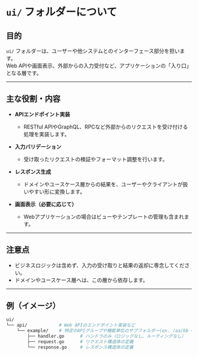 # `ui/` フォルダーについて

## 目的

`ui/` フォルダーは、ユーザーや他システムとのインターフェース部分を担います。  
Web APIや画面表示、外部からの入力受付など、アプリケーションの「入り口」となる層です。

---

## 主な役割・内容

- **APIエンドポイント実装**  
  - RESTful APIやGraphQL、RPCなど外部からのリクエストを受け付ける処理を実装します。

- **入力バリデーション**  
  - 受け取ったリクエストの検証やフォーマット調整を行います。

- **レスポンス生成**  
  - ドメインやユースケース層からの結果を、ユーザーやクライアントが扱いやすい形に変換します。

- **画面表示（必要に応じて）**  
  - Webアプリケーションの場合はビューやテンプレートの管理も含まれます。

---

## 注意点

- ビジネスロジックは含めず、入力の受け取りと結果の返却に専念してください。  
- ドメインやユースケース層へは、この層から依存します。

---

## 例（イメージ）

```sh
ui/
└── api/            # Web APIのエンドポイント実装など
    └── example/    # 特定のAPIグループや機能単位のサブフォルダー(ex. /aa/bb == aa_bb)
        ├── handler.go      # ハンドラのみ（ロジックなし、ルーティングなし）
        ├── request.go      # リクエスト構造体の定義
        └── response.go     # レスポンス構造体の定義
```